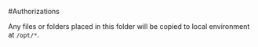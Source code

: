 #Authorizations

Any files or folders placed in this folder will be copied to local environment at `/opt/*`.